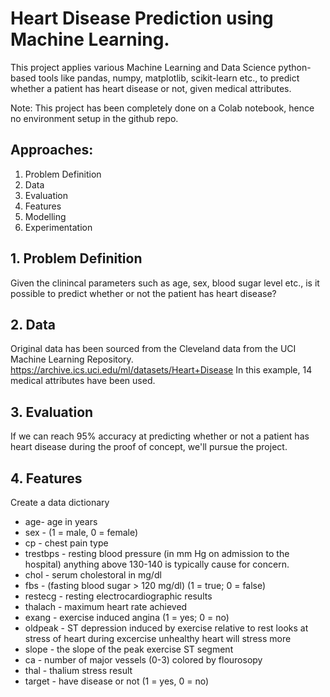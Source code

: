 # Heart Disease Prediction using Machine Learning.

This project applies various Machine Learning and Data Science python-based tools like pandas, numpy, matplotlib, scikit-learn etc., to predict whether a patient has heart disease or not, given medical attributes.

Note: This project has been completely done on a Colab notebook, hence no environment setup in the github repo.

## Approaches:
1) Problem Definition
2) Data
3) Evaluation
4) Features
5) Modelling
6) Experimentation

## 1. Problem Definition

Given the clinincal parameters such as age, sex, blood sugar level etc., is it possible to predict whether or not the patient has heart disease?

## 2. Data

Original data has been sourced from the Cleveland data from the UCI Machine Learning Repository. https://archive.ics.uci.edu/ml/datasets/Heart+Disease
In this example, 14 medical attributes have been used.

## 3. Evaluation

If we can reach 95% accuracy at predicting whether or not a patient has heart disease during the proof of concept, we'll pursue the project.

## 4. Features

Create a data dictionary

* age- age in years
* sex - (1 = male, 0 = female)
* cp - chest pain type
* trestbps - resting blood pressure (in mm Hg on admission to the hospital) anything above 130-140 is typically cause for concern.
* chol - serum cholestoral in mg/dl
* fbs - (fasting blood sugar > 120 mg/dl) (1 = true; 0 = false)
* restecg - resting electrocardiographic results
* thalach - maximum heart rate achieved
* exang - exercise induced angina (1 = yes; 0 = no)
* oldpeak - ST depression induced by exercise relative to rest looks at stress of heart during excercise unhealthy heart will stress more
* slope - the slope of the peak exercise ST segment
* ca - number of major vessels (0-3) colored by flourosopy
* thal - thalium stress result
* target - have disease or not (1 = yes, 0 = no)
